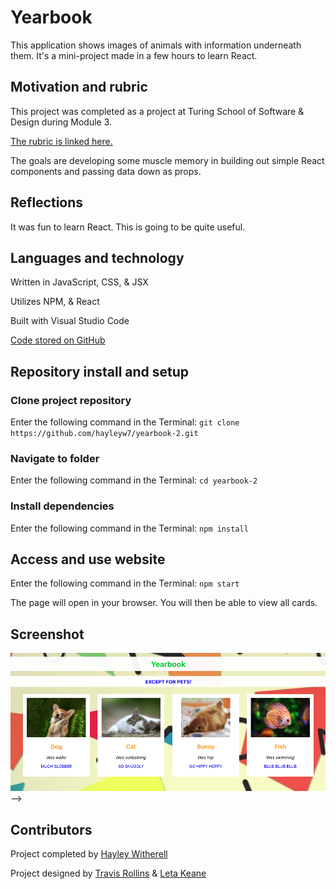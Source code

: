 # Yearbook

This application shows images of animals with information underneath them. It's a mini-project made in a few hours to learn React.

## Motivation and rubric

This project was completed as a project at Turing School of Software & Design during Module 3.

[The rubric is linked here.](https://frontend.turing.edu/projects/module-3/turing-yearbook.html)

The goals are developing some muscle memory in building out simple React components and passing data down as props.

## Reflections

It was fun to learn React. This is going to be quite useful.

## Languages and technology

Written in JavaScript, CSS, & JSX

Utilizes NPM, & React

Built with Visual Studio Code

[Code stored on GitHub](https://github.com/hayleyw7/yearbook-2)

## Repository install and setup

### Clone project repository

Enter the following command in the Terminal:
`git clone https://github.com/hayleyw7/yearbook-2.git`

### Navigate to folder

Enter the following command in the Terminal:
`cd yearbook-2`

### Install dependencies

Enter the following command in the Terminal:
`npm install`

## Access and use website

Enter the following command in the Terminal:
`npm start`

The page will open in your browser. You will then be able to view all cards.

## Screenshot

![yearbook](./yearbook.png)  -->

## Contributors

Project completed by [Hayley Witherell](https://github.com/hayleyw7)

Project designed by [Travis Rollins](https://github.com/Kalikoze) & [Leta Keane](https://github.com/letakeane)